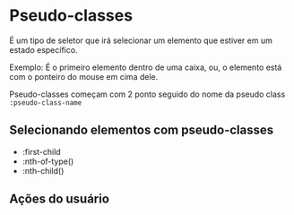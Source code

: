 # Pseudo-classes

É um tipo de seletor que irá selecionar um elemento que estiver em um estado específico.

Exemplo: É o primeiro elemento dentro de uma caixa, ou, o elemento está com o ponteiro do mouse em cima dele.

Pseudo-classes começam com 2 ponto seguido do nome da pseudo class
`:pseudo-class-name`

## Selecionando elementos com pseudo-classes

* :first-child
* :nth-of-type()
* :nth-child()

## Ações do usuário
